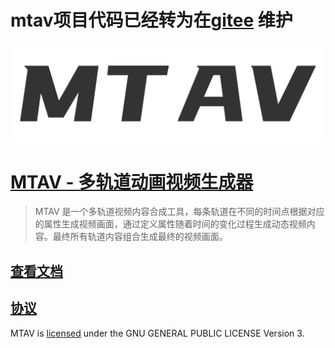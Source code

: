 # mtav项目代码已经转为在[gitee](https://gitee.com/iwangdean/mtav) 维护

![MTAV logo][logo]

# [MTAV - 多轨道动画视频生成器][mtav-git]

> MTAV 是一个多轨道视频内容合成工具，每条轨道在不同的时间点根据对应的属性生成视频画面，通过定义属性随着时间的变化过程生成动态视频内容。最终所有轨道内容组合生成最终的视频画面。

## [查看文档](https://open.zhiyanxx.com/)

## [协议][license]

MTAV is [licensed][license] under the GNU GENERAL PUBLIC LICENSE Version 3.

[logo]: mtav-black.png
[mtav-git]: https://github.com/sailaway/mtav
[license]: LICENSE

